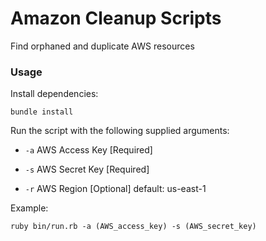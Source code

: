 Amazon Cleanup Scripts
======================

Find orphaned and duplicate AWS resources

### Usage

Install dependencies:

    bundle install

Run the script with the following supplied arguments:

* `-a` AWS Access Key [Required]

* `-s` AWS Secret Key [Required]

* `-r` AWS Region [Optional] default: us-east-1

Example:

    ruby bin/run.rb -a (AWS_access_key) -s (AWS_secret_key)